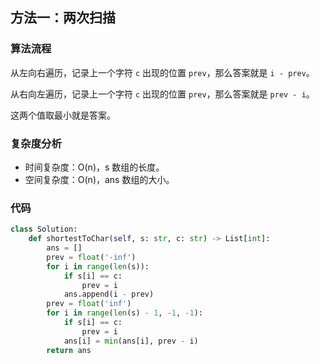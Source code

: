 
## 方法一：两次扫描

### 算法流程

从左向右遍历，记录上一个字符 `c` 出现的位置 `prev`，那么答案就是 `i - prev`。

从右向左遍历，记录上一个字符 `c` 出现的位置 `prev`，那么答案就是 `prev - i`。

这两个值取最小就是答案。

### 复杂度分析

* 时间复杂度：O(n)，s 数组的长度。
* 空间复杂度：O(n)，ans 数组的大小。

### 代码

``` python
class Solution:
    def shortestToChar(self, s: str, c: str) -> List[int]:
        ans = []
        prev = float('-inf')
        for i in range(len(s)):
            if s[i] == c:
                prev = i
            ans.append(i - prev)
        prev = float('inf')
        for i in range(len(s) - 1, -1, -1):
            if s[i] == c:
                prev = i
            ans[i] = min(ans[i], prev - i)
        return ans
```

